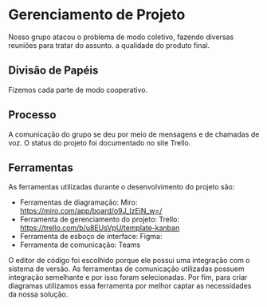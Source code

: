 # Gerenciamento de Projeto

Nosso grupo atacou o problema de modo coletivo, fazendo diversas reuniões para tratar do assunto. a qualidade do produto final.


## Divisão de Papéis

Fizemos cada parte de modo cooperativo.


## Processo

A comunicação do grupo se deu por meio de mensagens e de chamadas de voz. O status do projeto foi documentado no site Trello.


## Ferramentas

As ferramentas utilizadas durante o desenvolvimento do projeto são:

- Ferramentas de diagramação: Miro: https://miro.com/app/board/o9J_lzEjN_w=/
- Ferramenta de gerenciamento do projeto: Trello: https://trello.com/b/u8EUsVpU/template-kanban
- Ferramenta de esboço de interface: Figma: 
- Ferramenta de comunicação: Teams




O editor de código foi escolhido porque ele possui uma integração com o
sistema de versão. As ferramentas de comunicação utilizadas possuem
integração semelhante e por isso foram selecionadas. Por fim, para criar
diagramas utilizamos essa ferramenta por melhor captar as
necessidades da nossa solução.

